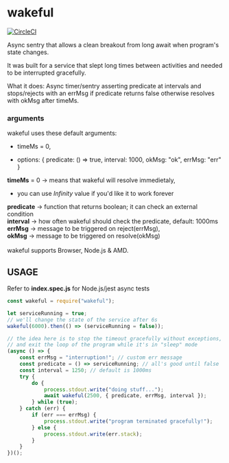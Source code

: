 # wakeful

[![CircleCI](https://circleci.com/gh/stormcrows/wakeful/tree/master.svg?style=svg)](https://circleci.com/gh/stormcrows/wakeful/tree/master)

Async sentry that allows a clean breakout from long await when program's state changes.

It was built for a service that slept long times between activities
and needed to be interrupted gracefully.

What it does: Async timer/sentry asserting predicate at intervals and stops/rejects with an errMsg if predicate returns false otherwise resolves with okMsg after timeMs.

### arguments

wakeful uses these default arguments:

- timeMs = 0,

- options: { 
    predicate: () => true, 
    interval: 1000, 
    okMsg: "ok", 
    errMsg: "err"
  }

**timeMs** = 0 -> means that wakeful will resolve immedietaly,<br />
  * you can use *Infinity* value if you'd like it to work forever<br />

**predicate** -> function that returns boolean; it can check an external condition<br />
**interval** -> how often wakeful should check the predicate, default: 1000ms<br />
**errMsg** -> message to be triggered on reject(errMsg),<br />
**okMsg** -> message to be triggered on resolve(okMsg)<br />
<br />
wakeful supports Browser, Node.js & AMD.


## USAGE

Refer to **index.spec.js** for Node.js/jest async tests

```javascript
const wakeful = require("wakeful");

let serviceRunning = true;
// we'll change the state of the service after 6s
wakeful(6000).then(() => (serviceRunning = false));

// the idea here is to stop the timeout gracefully without exceptions,
// and exit the loop of the program while it's in "sleep" mode
(async () => {
    const errMsg = "interruption!"; // custom err message
    const predicate = () => serviceRunning; // all's good until false
    const interval = 1250; // default is 1000ms
    try {
        do {
            process.stdout.write("doing stuff...");
            await wakeful(2500, { predicate, errMsg, interval });
        } while (true);
    } catch (err) {
        if (err === errMsg) {
            process.stdout.write("program terminated gracefully!");
        } else {
            process.stdout.write(err.stack);
        }
    }
})();

```
